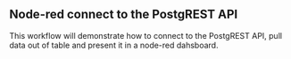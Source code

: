 ## Node-red connect to the PostgREST API

This workflow will demonstrate how to connect to the PostgREST API, pull data out of  table and present it in a node-red dahsboard.
